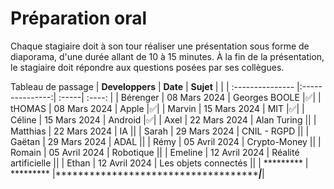 # Préparation oral

Chaque stagiaire doit à son tour réaliser une présentation sous forme de diaporama, d'une durée allant de 10 à 15 minutes. 
 À la fin de la présentation, le stagiaire doit répondre aux questions posées par ses collègues.
 

Tableau de passage
| **Developpers**  | **Date**          | **Sujet** |     |
| :--------------- |:---------------:| :-----| :----: |
| Bérenger  |   08 Mars 2024        |  Georges BOOLE  |✅|
| tHOMAS  | 08 Mars 2024            |   Apple |✅|
| Marvin  | 15 Mars 2024         |    MIT |✅|
| Céline  | 15 Mars 2024          |    Android |✅|
| Axel  | 22 Mars 2024          |    Alan Turing ||
| Matthias  | 22 Mars 2024          |    IA ||
| Sarah  | 29 Mars 2024         |    CNIL - RGPD ||
| Gaëtan  | 29 Mars 2024          |    ADAL ||
| Rémy  | 05 Avril 2024          |    Crypto-Money ||
| Romain  | 05 Avril 2024          |    Robotique ||
| Emeline  | 12 Avril 2024          |    Réalité artificielle ||
| Ethan  | 12 Avril 2024          |    Les objets connectés ||
| *********  | ********* |*******************************************|*******|
